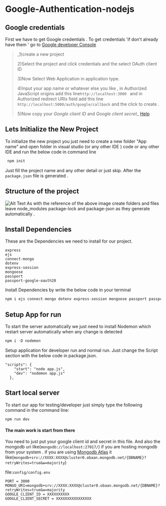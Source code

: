 # Google-Authentication-nodejs

## Google credentials
First we have to get Google credentials .
To get credentials 'if don’t already have them '  go to [Google developer Console](https://console.developers.google.com/)

>_1)create a new project
>
>2)Select the project and click credentials and the select OAuth client ID
>
>3)Now Select Web Application in application type.
>
>4)Input your app name or whatever else you like , in Authorized JavaScript origins add this line`http://localhost:3000 ` and in Authorized redirect URIs field add this line ` http://localhost:5000/auth/google/callback `  and the click to create .
>
>5)Now copy your *Google client ID* and *Google client secret*_
[Help](https://developers.google.com/adwords/api/docs/guides/authentication)

## Lets Initialize the New Project

To initialize the new project you just need to create a new folder "App name" and open folder in visual studio (or any other IDE ) code or any other IDE and run the below code in command line
```javascript
 npm init
```
Just fill the project name and any other detail or just skip. After the `package.json` file is generated .

## Structure of the project

![Alt Text](https://dev-to-uploads.s3.amazonaws.com/uploads/articles/k2tfjrkggumaoj2fwr2z.jpg)
As with the reference of the above image create folders and files leave node_modules package-lock and package-json as they generate automatically .

## Install Dependencies

These are the Dependencies we need to install for our project.
```
express
ejs
connect-mongo
dotenv
express-session
mongoose
passport
passport-google-oauth20
```
Install Dependencies by write the below code in your terminal
```javascript
npm i ejs connect-mongo dotenv express-session mongoose passport passport-google-oauth20
```
## Setup App for run
To start the server automatically we just need to install Nodemon which restart server automatically when any change is detected
```javascript
npm i -D nodemon
```
Setup application for developer run and normal run. Just change the Script section with the below code in package.json.
```
"scripts": {
    "start": "node app.js",
    "dev": "nodemon app.js"
  },
```
## Start local server

To start our app for testing/developer just simply type the following command in the command line:

```javascript
npm run dev
```

#### The main work is start from there

You need to just put your google client id and secret in this file. And also the mongodb uri like(`mongodb://localhost:27017/`) if you are hosting mongodb from your system . if you are using [Mongodb Atlas](https://www.mongodb.com/cloud/atlas/) it like(`mongodb+srv://XXXX:XXXX@cluster0.obaan.mongodb.net/{DBNAME}?retryWrites=true&w=majority`)

file:`config/config.env`

```
PORT = 3000
MONGO_URI=mongodb+srv://XXXX:XXXX@cluster0.obaan.mongodb.net/{DBNAME}?retryWrites=true&w=majority
GOOGLE_CLIENT_ID = XXXXXXXXXX
GOOGLE_CLIENT_SECRET = XXXXXXXXXXXXXXXX
```
